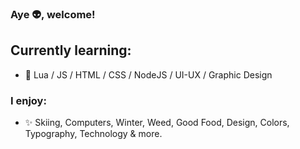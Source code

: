 ### Aye 👽, welcome!

## Currently learning:

- 🔔 Lua / JS / HTML / CSS / NodeJS / UI-UX / Graphic Design
  <br>

### I enjoy:

- ✨ Skiing, Computers, Winter, Weed, Good Food, Design, Colors, Typography, Technology & more.
